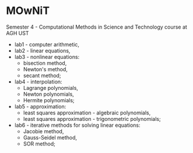 # MOwNiT
Semester 4 - Computational Methods in Science and Technology course at AGH UST

- lab1 - computer arithmetic,
- lab2 - linear equations,
- lab3 - nonlinear equations:
  - bisection method,
  - Newton's method,
  - secant method;
- lab4 - interpolation:
  - Lagrange polynomials,
  - Newton polynomials,
  - Hermite polynomials;
- lab5 - approximation:
  - least squares approximation - algebraic polynomials,
  - least squares approximation - trigonometric polynomials;
- lab6 - iterative methods for solving linear equations:
  - Jacobie method,
  - Gauss-Seidel method,
  - SOR method;